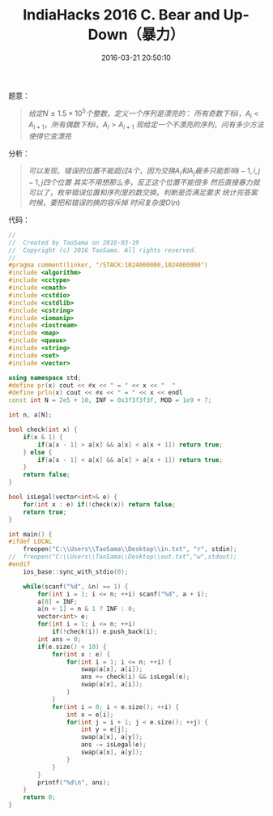 ﻿---
title: IndiaHacks 2016 C. Bear and Up-Down（暴力）
categories:
  - 暴力
  - 
tags:
  - 
  - 
date: 2016-03-21 20:50:10
toc:
---
题意：
>$给定N\le 1.5\times10^5个整数，定义一个序列是漂亮的：$
$所有奇数下标i，A_i < A_{i+1}，所有偶数下标i，A_i > A_{i+1}$
$现给定一个不漂亮的序列，问有多少方法使得它变漂亮$

<!-- more -->
分析：
>$可以发现，错误的位置不能超过4个，因为交换A_i和A_j最多只能影响i - 1, i, j - 1, j四个位置$
$其实不用想那么多，反正这个位置不能很多$
$然后直接暴力就可以了，枚举错误位置和序列里的数交换，判断是否满足要求$
$统计完答案时候，要把和错误的换的容斥掉$
$时间复杂度O(n)$

代码：
```cpp
//
//  Created by TaoSama on 2016-03-19
//  Copyright (c) 2016 TaoSama. All rights reserved.
//
#pragma comment(linker, "/STACK:1024000000,1024000000")
#include <algorithm>
#include <cctype>
#include <cmath>
#include <cstdio>
#include <cstdlib>
#include <cstring>
#include <iomanip>
#include <iostream>
#include <map>
#include <queue>
#include <string>
#include <set>
#include <vector>

using namespace std;
#define pr(x) cout << #x << " = " << x << "  "
#define prln(x) cout << #x << " = " << x << endl
const int N = 2e5 + 10, INF = 0x3f3f3f3f, MOD = 1e9 + 7;

int n, a[N];

bool check(int x) {
    if(x & 1) {
        if(a[x - 1] > a[x] && a[x] < a[x + 1]) return true;
    } else {
        if(a[x - 1] < a[x] && a[x] > a[x + 1]) return true;
    }
    return false;
}

bool isLegal(vector<int>& e) {
    for(int x : e) if(!check(x)) return false;
    return true;
}

int main() {
#ifdef LOCAL
    freopen("C:\\Users\\TaoSama\\Desktop\\in.txt", "r", stdin);
//  freopen("C:\\Users\\TaoSama\\Desktop\\out.txt","w",stdout);
#endif
    ios_base::sync_with_stdio(0);

    while(scanf("%d", &n) == 1) {
        for(int i = 1; i <= n; ++i) scanf("%d", a + i);
        a[0] = INF;
        a[n + 1] = n & 1 ? INF : 0;
        vector<int> e;
        for(int i = 1; i <= n; ++i)
            if(!check(i)) e.push_back(i);
        int ans = 0;
        if(e.size() < 10) {
            for(int x : e) {
                for(int i = 1; i <= n; ++i) {
                    swap(a[x], a[i]);
                    ans += check(i) && isLegal(e);
                    swap(a[x], a[i]);
                }
            }
            for(int i = 0; i < e.size(); ++i) {
                int x = e[i];
                for(int j = i + 1; j < e.size(); ++j) {
                    int y = e[j];
                    swap(a[x], a[y]);
                    ans -= isLegal(e);
                    swap(a[x], a[y]);
                }
            }
        }
        printf("%d\n", ans);
    }
    return 0;
}


```